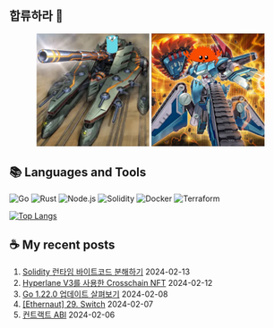 ## 합류하라 🤝

<div align="center">
    <img src="https://github.com/piatoss3612/piatoss3612/blob/main/assets/go.png" alt="합류하라-go" width="40%" height="auto">
    <img src="https://github.com/piatoss3612/piatoss3612/blob/main/assets/rust.png" alt="합류하라-rust" width="40%" height="auto">
</div>

## 📚 Languages and Tools

![Go](https://img.shields.io/badge/Go-00ADD8?style=for-the-badge&logo=go&logoColor=white)
![Rust](https://img.shields.io/badge/Rust-000000?style=for-the-badge&logo=rust&logoColor=white)
![Node.js](https://img.shields.io/badge/Node.js-43853D?style=for-the-badge&logo=node.js&logoColor=white)
![Solidity](https://img.shields.io/badge/solidity-363636?style=for-the-badge&logo=solidity&logoColor=white)
![Docker](https://img.shields.io/badge/docker-%230db7ed.svg?style=for-the-badge&logo=docker&logoColor=white)
![Terraform](https://img.shields.io/badge/terraform-%235835CC.svg?style=for-the-badge&logo=terraform&logoColor=white)

[![Top Langs](https://github-readme-stats.vercel.app/api/top-langs/?username=piatoss3612&layout=compact)](https://github.com/piatoss3612/github-readme-stats)

## ☕ My recent posts

1. [Solidity 런타임 바이트코드 분해하기](https://piatoss3612.tistory.com/130) 2024-02-13
2. [Hyperlane V3를 사용한 Crosschain NFT](https://piatoss3612.tistory.com/129) 2024-02-12
3. [Go 1.22.0 업데이트 살펴보기](https://piatoss3612.tistory.com/128) 2024-02-08
4. [[Ethernaut] 29. Switch](https://piatoss3612.tistory.com/127) 2024-02-07
5. [컨트랙트 ABI](https://piatoss3612.tistory.com/126) 2024-02-06